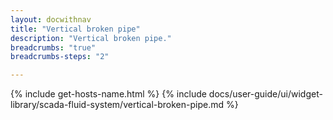 ```yaml
---
layout: docwithnav
title: "Vertical broken pipe"
description: "Vertical broken pipe."
breadcrumbs: "true"
breadcrumbs-steps: "2"

---
```

{% include get-hosts-name.html %}
{% include docs/user-guide/ui/widget-library/scada-fluid-system/vertical-broken-pipe.md %}
